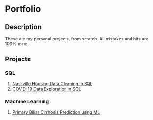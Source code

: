 # Portfolio

## Description

These are my personal projects, from scratch. All mistakes and hits are 100% mine.

## Projects

### SQL

1. [Nashville Housing Data Cleaning in SQL](sql_cleaning)
2. [COVID-19 Data Exploration in SQL](sql_covid)

### Machine Learning

1. [Primary Biliar Cirrhosis Prediction using ML](cirrhosis)
